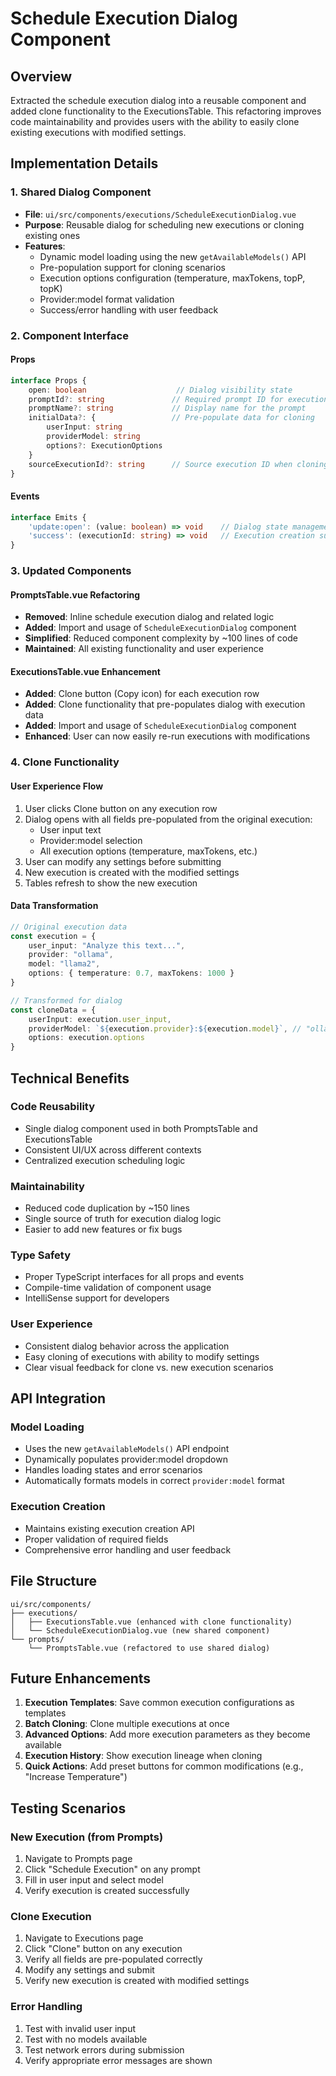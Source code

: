 # Schedule Execution Dialog Component

## Overview
Extracted the schedule execution dialog into a reusable component and added clone functionality to the ExecutionsTable. This refactoring improves code maintainability and provides users with the ability to easily clone existing executions with modified settings.

## Implementation Details

### 1. Shared Dialog Component
- **File**: `ui/src/components/executions/ScheduleExecutionDialog.vue`
- **Purpose**: Reusable dialog for scheduling new executions or cloning existing ones
- **Features**:
  - Dynamic model loading using the new `getAvailableModels()` API
  - Pre-population support for cloning scenarios
  - Execution options configuration (temperature, maxTokens, topP, topK)
  - Provider:model format validation
  - Success/error handling with user feedback

### 2. Component Interface

#### Props
```typescript
interface Props {
    open: boolean                    // Dialog visibility state
    promptId?: string               // Required prompt ID for execution
    promptName?: string             // Display name for the prompt
    initialData?: {                 // Pre-populate data for cloning
        userInput: string
        providerModel: string
        options?: ExecutionOptions
    }
    sourceExecutionId?: string      // Source execution ID when cloning
}
```

#### Events
```typescript
interface Emits {
    'update:open': (value: boolean) => void    // Dialog state management
    'success': (executionId: string) => void   // Execution creation success
}
```

### 3. Updated Components

#### PromptsTable.vue Refactoring
- **Removed**: Inline schedule execution dialog and related logic
- **Added**: Import and usage of `ScheduleExecutionDialog` component
- **Simplified**: Reduced component complexity by ~100 lines of code
- **Maintained**: All existing functionality and user experience

#### ExecutionsTable.vue Enhancement
- **Added**: Clone button (Copy icon) for each execution row
- **Added**: Clone functionality that pre-populates dialog with execution data
- **Added**: Import and usage of `ScheduleExecutionDialog` component
- **Enhanced**: User can now easily re-run executions with modifications

### 4. Clone Functionality

#### User Experience Flow
1. User clicks Clone button on any execution row
2. Dialog opens with all fields pre-populated from the original execution:
   - User input text
   - Provider:model selection
   - All execution options (temperature, maxTokens, etc.)
3. User can modify any settings before submitting
4. New execution is created with the modified settings
5. Tables refresh to show the new execution

#### Data Transformation
```typescript
// Original execution data
const execution = {
    user_input: "Analyze this text...",
    provider: "ollama",
    model: "llama2",
    options: { temperature: 0.7, maxTokens: 1000 }
}

// Transformed for dialog
const cloneData = {
    userInput: execution.user_input,
    providerModel: `${execution.provider}:${execution.model}`, // "ollama:llama2"
    options: execution.options
}
```

## Technical Benefits

### Code Reusability
- Single dialog component used in both PromptsTable and ExecutionsTable
- Consistent UI/UX across different contexts
- Centralized execution scheduling logic

### Maintainability
- Reduced code duplication by ~150 lines
- Single source of truth for execution dialog logic
- Easier to add new features or fix bugs

### Type Safety
- Proper TypeScript interfaces for all props and events
- Compile-time validation of component usage
- IntelliSense support for developers

### User Experience
- Consistent dialog behavior across the application
- Easy cloning of executions with ability to modify settings
- Clear visual feedback for clone vs. new execution scenarios

## API Integration

### Model Loading
- Uses the new `getAvailableModels()` API endpoint
- Dynamically populates provider:model dropdown
- Handles loading states and error scenarios
- Automatically formats models in correct `provider:model` format

### Execution Creation
- Maintains existing execution creation API
- Proper validation of required fields
- Comprehensive error handling and user feedback

## File Structure
```
ui/src/components/
├── executions/
│   ├── ExecutionsTable.vue (enhanced with clone functionality)
│   └── ScheduleExecutionDialog.vue (new shared component)
└── prompts/
    └── PromptsTable.vue (refactored to use shared dialog)
```

## Future Enhancements

1. **Execution Templates**: Save common execution configurations as templates
2. **Batch Cloning**: Clone multiple executions at once
3. **Advanced Options**: Add more execution parameters as they become available
4. **Execution History**: Show execution lineage when cloning
5. **Quick Actions**: Add preset buttons for common modifications (e.g., "Increase Temperature")

## Testing Scenarios

### New Execution (from Prompts)
1. Navigate to Prompts page
2. Click "Schedule Execution" on any prompt
3. Fill in user input and select model
4. Verify execution is created successfully

### Clone Execution
1. Navigate to Executions page
2. Click "Clone" button on any execution
3. Verify all fields are pre-populated correctly
4. Modify any settings and submit
5. Verify new execution is created with modified settings

### Error Handling
1. Test with invalid user input
2. Test with no models available
3. Test network errors during submission
4. Verify appropriate error messages are shown
